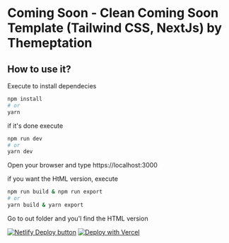 # Coming Soon - Clean Coming Soon Template (Tailwind CSS, NextJs) by Themeptation

## How to use it?

Execute to install dependecies

```bash
npm install
# or
yarn
```

if it's done execute

```bash
npm run dev
# or
yarn dev
```

Open your browser and type https://localhost:3000

if you want the HtML version, execute

```bash
npm run build & npm run export
# or
yarn build & yarn export
```

Go to out folder and you'l find the HTML version

[![Netlify Deploy button](https://www.netlify.com/img/deploy/button.svg)](https://app.netlify.com/start/deploy?repository=https://github.com/themeptation/ComingSoon)
[![Deploy with Vercel](https://vercel.com/button)](https://vercel.com/new/git/external?repository-url=https://github.com/themeptation/ComingSoon)
